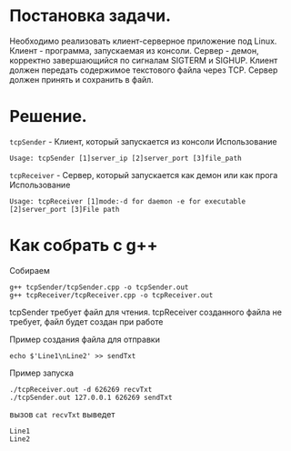 # Постановка задачи.
Необходимо реализовать клиент-серверное приложение под Linux. 
Клиент - программа, запускаемая из консоли. 
Сервер - демон, корректно завершающийся по сигналам SIGTERM и SIGHUP. 
Клиент должен передать содержимое текстового файла через TCP. 
Сервер должен принять и сохранить в файл.

# Решение.
`tcpSender` - Клиент, который запускается из консоли
Использование
```
Usage: tcpSender [1]server_ip [2]server_port [3]file_path
```

`tcpReceiver` - Сервер, который запускается как демон или как прога
Использование
```
Usage: tcpReceiver [1]mode:-d for daemon -e for executable [2]server_port [3]File path
```

# Как собрать с g++
Собираем
```
g++ tcpSender/tcpSender.cpp -o tcpSender.out
g++ tcpReceiver/tcpReceiver.cpp -o tcpReceiver.out
```

tcpSender требует файл для чтения.
tcpReceiver созданного файла не требует, файл будет создан при работе

Пример создания файла для отправки
```
echo $'Line1\nLine2' >> sendTxt
```

Пример запуска
```
./tcpReceiver.out -d 626269 recvTxt
./tcpSender.out 127.0.0.1 626269 sendTxt
```
вызов `cat recvTxt`
выведет 
```
Line1
Line2
```